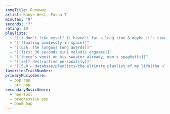 ```yaml
---
songTitle: Runaway
artist: Kanye West, Pusha T
minutes: "9"
seconds: "7"
rating: 10
playlists:
  - "[[i don't like myself (i haven't for a long time & maybe it's time i acknowledge that)]]"
  - "[[floating aimlessly in space]]"
  - "[[LSA. the longass song awards]]"
  - "[[first 30 seconds mini melodic orgasms]]"
  - "[[there's vomit on his sweater already, mom's spaghetti]]"
  - "[[self-destructive personality]]"
  - "[[5.8 — database/playlists/the ultimate playlist of my life|the ultimate playlist of my life]]"
favoritesTrackNumber:
primaryMusicGenre:
  - pop rap
  - art pop
secondaryMusicGenre:
  - neo-soul
  - progressive pop
  - boom bap
---
```

